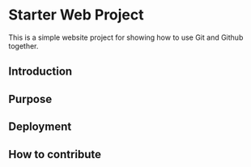 # Starter Web Project 

This is a simple website project for showing how to use Git and Github together.


## Introduction

## Purpose

## Deployment

## How to contribute



